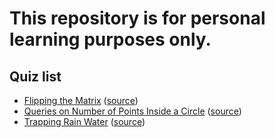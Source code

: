 # This repository is for personal learning purposes only.

## Quiz list

- [Flipping the Matrix](https://github.com/kevin85112/Quiz/tree/master/Quiz/FlippingTheMatrix) ([source](https://www.hackerrank.com/challenges/flipping-the-matrix/problem))
- [Queries on Number of Points Inside a Circle](https://github.com/kevin85112/Quiz/tree/master/Quiz/QueriesOnNumberOfPointsInsideACircle) ([source](https://leetcode.com/problems/queries-on-number-of-points-inside-a-circle/))
- [Trapping Rain Water](https://github.com/kevin85112/Quiz/tree/master/Quiz/TrappingRainWater) ([source](https://leetcode.com/problems/trapping-rain-water/))
